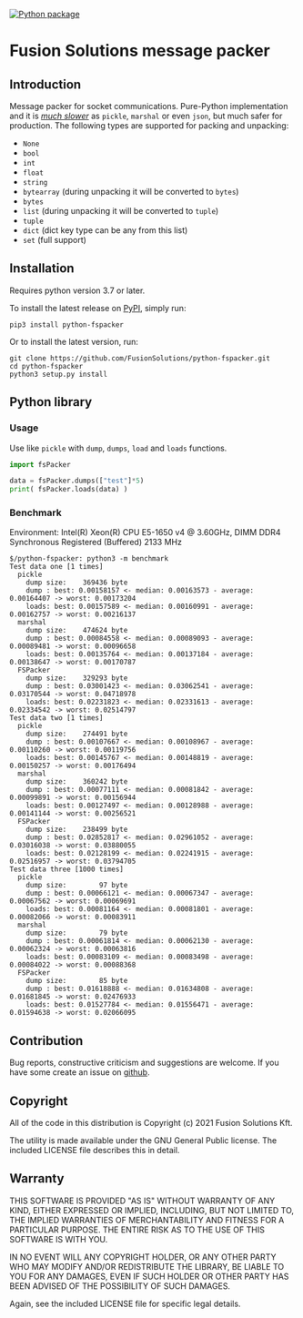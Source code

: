 [![Python package](https://github.com/FusionSolutions/python-fspacker/actions/workflows/python-package.yml/badge.svg)](https://github.com/FusionSolutions/python-fspacker/actions/workflows/python-package.yml)
# Fusion Solutions message packer

## Introduction

Message packer for socket communications.
Pure-Python implementation and it is [*much slower*](#benchmark) as `pickle`, `marshal` or even `json`, but much safer for production.
The following types are supported for packing and unpacking:
 - `None`
 - `bool`
 - `int`
 - `float`
 - `string`
 - `bytearray` (during unpacking it will be converted to `bytes`)
 - `bytes`
 - `list` (during unpacking it will be converted to `tuple`)
 - `tuple`
 - `dict` (dict key type can be any from this list)
 - `set` (full support)

## Installation

Requires python version 3.7 or later.

To install the latest release on [PyPI](https://pypi.org/project/python-fspacker/),
simply run:

```shell
pip3 install python-fspacker
```

Or to install the latest version, run:

```shell
git clone https://github.com/FusionSolutions/python-fspacker.git
cd python-fspacker
python3 setup.py install
```

## Python library

### Usage

Use like `pickle` with `dump`, `dumps`, `load` and `loads` functions.

```python
import fsPacker

data = fsPacker.dumps(["test"]*5)
print( fsPacker.loads(data) )
```

### Benchmark

Environment: Intel(R) Xeon(R) CPU E5-1650 v4 @ 3.60GHz, DIMM DDR4 Synchronous Registered (Buffered) 2133 MHz
```shell
$/python-fspacker: python3 -m benchmark
Test data one [1 times]
  pickle
    dump size:    369436 byte
    dump : best: 0.00158157 <- median: 0.00163573 - average: 0.00164407 -> worst: 0.00173204
    loads: best: 0.00157589 <- median: 0.00160991 - average: 0.00162757 -> worst: 0.00216137
  marshal
    dump size:    474624 byte
    dump : best: 0.00084558 <- median: 0.00089093 - average: 0.00089481 -> worst: 0.00096658
    loads: best: 0.00135764 <- median: 0.00137184 - average: 0.00138647 -> worst: 0.00170787
  FSPacker
    dump size:    329293 byte
    dump : best: 0.03001423 <- median: 0.03062541 - average: 0.03170544 -> worst: 0.04718978
    loads: best: 0.02231823 <- median: 0.02331613 - average: 0.02334542 -> worst: 0.02514797
Test data two [1 times]
  pickle
    dump size:    274491 byte
    dump : best: 0.00107667 <- median: 0.00108967 - average: 0.00110260 -> worst: 0.00119756
    loads: best: 0.00145767 <- median: 0.00148819 - average: 0.00150257 -> worst: 0.00176494
  marshal
    dump size:    360242 byte
    dump : best: 0.00077111 <- median: 0.00081842 - average: 0.00099891 -> worst: 0.00156944
    loads: best: 0.00127497 <- median: 0.00128988 - average: 0.00141144 -> worst: 0.00256521
  FSPacker
    dump size:    238499 byte
    dump : best: 0.02852817 <- median: 0.02961052 - average: 0.03016038 -> worst: 0.03880055
    loads: best: 0.02128199 <- median: 0.02241915 - average: 0.02516957 -> worst: 0.03794705
Test data three [1000 times]
  pickle
    dump size:        97 byte
    dump : best: 0.00066121 <- median: 0.00067347 - average: 0.00067562 -> worst: 0.00069691
    loads: best: 0.00081164 <- median: 0.00081801 - average: 0.00082066 -> worst: 0.00083911
  marshal
    dump size:        79 byte
    dump : best: 0.00061814 <- median: 0.00062130 - average: 0.00062324 -> worst: 0.00063816
    loads: best: 0.00083109 <- median: 0.00083498 - average: 0.00084022 -> worst: 0.00088368
  FSPacker
    dump size:        85 byte
    dump : best: 0.01618888 <- median: 0.01634808 - average: 0.01681845 -> worst: 0.02476933
    loads: best: 0.01527784 <- median: 0.01556471 - average: 0.01594638 -> worst: 0.02066095
```
## Contribution

Bug reports, constructive criticism and suggestions are welcome. If you have some create an issue on [github](https://github.com/FusionSolutions/python-fspacker/issues).

## Copyright

All of the code in this distribution is Copyright (c) 2021 Fusion Solutions Kft.

The utility is made available under the GNU General Public license. The included LICENSE file describes this in detail.

## Warranty

THIS SOFTWARE IS PROVIDED "AS IS" WITHOUT WARRANTY OF ANY KIND, EITHER EXPRESSED OR IMPLIED, INCLUDING, BUT NOT LIMITED TO, THE IMPLIED WARRANTIES OF MERCHANTABILITY AND FITNESS FOR A PARTICULAR PURPOSE. THE ENTIRE RISK AS TO THE USE OF THIS SOFTWARE IS WITH YOU.

IN NO EVENT WILL ANY COPYRIGHT HOLDER, OR ANY OTHER PARTY WHO MAY MODIFY AND/OR REDISTRIBUTE THE LIBRARY, BE LIABLE TO YOU FOR ANY DAMAGES, EVEN IF SUCH HOLDER OR OTHER PARTY HAS BEEN ADVISED OF THE POSSIBILITY OF SUCH DAMAGES.

Again, see the included LICENSE file for specific legal details.